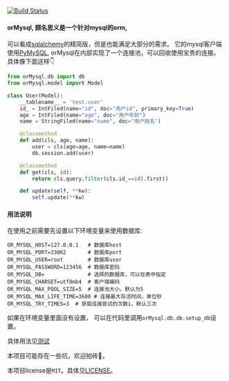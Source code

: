 [![Build Status](https://travis-ci.com/linghaihui/orMysql.svg?branch=master)](https://travis-ci.com/linghaihui/orMysql)

#### orMysql, 顾名思义是一个针对mysql的orm,
可以看成[sqlalchemy](https://www.sqlalchemy.org/)的精简版，但是也能满足大部分的需求。
它的mysql客户端使用[PyMySQL](https://github.com/PyMySQL/PyMySQL), orMysql在内部实现了一个连接池，可以回收使用宝贵的连接。
具体像下面这样👇

```python
from orMysql.db import db
from orMysql.model import Model

class User(Model):
    __tablename__ = 'test.user'
    id_ = IntFiled(name="id", doc="用户id", primary_key=True)
    age = IntFiled(name="age", doc="用户年龄")
    name = StringFiled(name="name", doc="用户姓名")

    @classmethod
    def add(cls, age, name):
        user = cls(age=age, name=name)
        db.session.add(user)

    @classmethod
    def get(cls, id):
        return cls.query.filter(cls.id_==id).first()

    def update(self, **kw):
        self.update(**kw)
```

#### 用法说明

在使用之前需要先设置以下环境变量来使用数据库:

```shell
OR_MYSQL_HOST=127.0.0.1   # 数据库host
OR_MYSQL_PORT=33062       # 数据库port
OR_MYSQL_USER=root        # 数据库user
OR_MYSQL_PASSWORD=123456  # 数据库密码
OR_MYSQL_DB=              # 选择的数据库，可以在表中指定
OR_MYSQL_CHARSET=utf8mb4  # 客户端编码
OR_MYSQL_MAX_POOL_SIZE=5  # 连接池大小，默认为5
OR_MYSQL_MAX_LIFE_TIME=3600 # 连接最大存活时间，单位秒
OR_MYSQL_TRY_TIMES=3  # 获取连接尝试的次数i，默认三次
```

如果在环境变量里面没有设置， 可以在代码里调用`orMysql.db.db.setup_db`设置。

具体用法见[测试](https://github.com/linghaihui/orMysql/blob/master/tests/test_orm.py)

本项目可能存在一些坑，欢迎拍砖🧱。

本项目license是`MIT`。具体见[LICENSE](https://github.com/linghaihui/orMysql/blob/master/LICENSE)。
